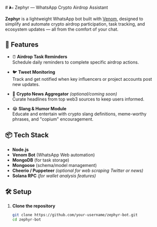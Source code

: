  # 🌬️ Zephyr — WhatsApp Crypto Airdrop Assistant

**Zephyr** is a lightweight WhatsApp bot built with [Venom](https://github.com/orkestral/venom), designed to simplify and automate crypto airdrop participation, task tracking, and ecosystem updates — all from the comfort of your chat.

## 🚀 Features

- ⏰ **Airdrop Task Reminders**  
  Schedule daily reminders to complete specific airdrop actions.

- 🐦 **Tweet Monitoring**  
  Track and get notified when key influencers or project accounts post new updates.

- 📰 **Crypto News Aggregator** *(optional/coming soon)*  
  Curate headlines from top web3 sources to keep users informed.

- 😂 **Slang & Humor Module**  
  Educate and entertain with crypto slang definitions, meme-worthy phrases, and "copium" encouragement.

## 📦 Tech Stack

- **Node.js**
- **Venom Bot** (WhatsApp Web automation)
- **MongoDB** (for task storage)
- **Mongoose** (schema/model management)
- **Cheerio / Puppeteer** *(optional for web scraping Twitter or news)*
- **Solana RPC** *(for wallet analysis features)*

## 🛠️ Setup

1. **Clone the repository**
   ```bash
   git clone https://github.com/your-username/zephyr-bot.git
   cd zephyr-bot
 